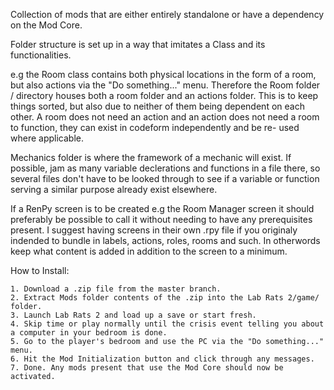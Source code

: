 Collection of mods that are either entirely standalone or have a dependency on the Mod Core.

Folder structure is set up in a way that imitates a Class and its functionalities.

e.g the Room class contains both physical locations in the form of a room, but also actions via the "Do something..." menu.
Therefore the Room folder / directory houses both a room folder and an actions folder. 
This is to keep things sorted, but also due to neither of them being dependent on each other.
A room does not need an action and an action does not need a room to function, they can exist in codeform independently and be re- used where applicable.

Mechanics folder is where the framework of a mechanic will exist.
If possible, jam as many variable declerations and functions in a file there, so several files don't have to be looked through to see if a variable or function
serving a similar purpose already exist elsewhere.

If a RenPy screen is to be created e.g the Room Manager screen it should preferably be possible to call it without needing to have any prerequisites present.
I suggest having screens in their own .rpy file if you originaly indended to bundle in labels, actions, roles, rooms and such. In otherwords keep what content is added in addition
to the screen to a minimum.

How to Install:

    1. Download a .zip file from the master branch.
    2. Extract Mods folder contents of the .zip into the Lab Rats 2/game/ folder.
    3. Launch Lab Rats 2 and load up a save or start fresh.
    4. Skip time or play normally until the crisis event telling you about a computer in your bedroom is done.
    5. Go to the player's bedroom and use the PC via the "Do something..." menu.
    6. Hit the Mod Initialization button and click through any messages.
    7. Done. Any mods present that use the Mod Core should now be activated.

